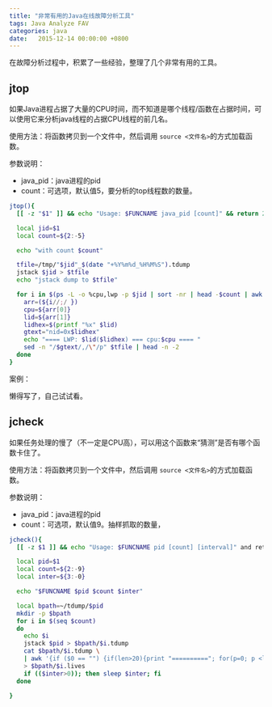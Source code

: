 ```yaml
---
title: "非常有用的Java在线故障分析工具"
tags: Java Analyze FAV
categories: java
date:   2015-12-14 00:00:00 +0800
---
```


在故障分析过程中，积累了一些经验，整理了几个非常有用的工具。

## jtop

如果Java进程占据了大量的CPU时间，而不知道是哪个线程/函数在占据时间，可以使用它来分析java线程的占据CPU线程的前几名。

使用方法：将函数拷贝到一个文件中，然后调用 `source <文件名>`的方式加载函数。

参数说明：
+ java_pid：java进程的pid
+ count：可选项，默认值5，要分析的top线程数的数量。

```bash
jtop(){
  [[ -z "$1" ]] && echo "Usage: $FUNCNAME java_pid [count]" && return 255

  local jid=$1
  local count=${2:-5}

  echo "with count $count"

  tfile=/tmp/"$jid"_$(date "+%Y%m%d_%H%M%S").tdump
  jstack $jid > $tfile
  echo "jstack dump to $tfile"

  for i in $(ps -L -o %cpu,lwp -p $jid | sort -nr | head -$count | awk '{print $1 ";" $2}' ) ; do
    arr=(${i//;/ })
    cpu=${arr[0]}
    lid=${arr[1]}
    lidhex=$(printf "%x" $lid)
    gtext="nid=0x$lidhex"
    echo "==== LWP: $lid($lidhex) === cpu:$cpu ==== "
    sed -n "/$gtext/,/\"/p" $tfile | head -n -2
  done
}
```

案例：

懒得写了，自己试试看。

## jcheck
如果任务处理的慢了（不一定是CPU高），可以用这个函数来“猜测”是否有哪个函数卡住了。

使用方法：将函数拷贝到一个文件中，然后调用 `source <文件名>`的方式加载函数。

参数说明：
+ java_pid：java进程的pid
+ count：可选项，默认值9。抽样抓取的数量，

```bash
jcheck(){
  [[ -z $1 ]] && echo "Usage: $FUNCNAME pid [count] [interval]" and return 255

  local pid=$1
  local count=${2:-9}
  local inter=${3:-0}

  echo "$FUNCNAME $pid $count $inter"

  local bpath=~/tdump/$pid
  mkdir -p $bpath
  for i in $(seq $count)
  do
    echo $i
    jstack $pid > $bpath/$i.tdump
    cat $bpath/$i.tdump \
    | awk '{if ($0 == "") {if(len>20){print "=========="; for(p=0; p <len; p++) print arr[p];}; len=0 } else {arr[len++]=$0;} }' \
    > $bpath/$i.lives
    if (($inter>0)); then sleep $inter; fi
  done

}
```
